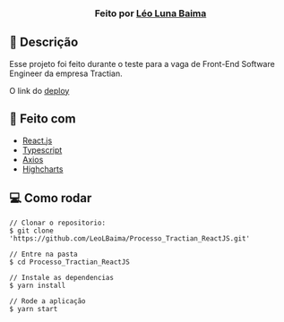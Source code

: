### <p align="center">Feito por <a href="https://www.linkedin.com/in/léo-luna-baima-0415b0183/" target="_blank">Léo Luna Baima</a></p> 


## :pushpin: Descrição
<p>Esse projeto foi feito durante o teste para a vaga de Front-End Software Engineer da empresa Tractian.</p>
<p>O link do <a href="https://leolbaima.github.io/Processo_Tractian_ReactJS/">deploy</a></p>

## 🔨 Feito com
<ul>
    <li><a href="https://pt-br.reactjs.org/">React.js</a></li>
    <li><a href="https://www.typescriptlang.org">Typescript</a></li>
    <li><a href="https://github.com/axios/axios">Axios</a></li>
    <li><a href="https://www.highcharts.com">Highcharts</a></li>
</ul>

## 💻 Como rodar
``` 
// Clonar o repositorio:
$ git clone 'https://github.com/LeoLBaima/Processo_Tractian_ReactJS.git'

// Entre na pasta
$ cd Processo_Tractian_ReactJS

// Instale as dependencias
$ yarn install

// Rode a aplicação
$ yarn start
```
